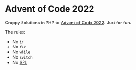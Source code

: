 # Advent of Code 2022
Crappy Solutions in PHP to [Advent of Code 2022](https://adventofcode.com/2022). Just for fun.

The rules:
* No `if`
* No `for`
* No `while`
* No `switch`
* No [SPL](https://www.php.net/manual/en/book.spl.php)